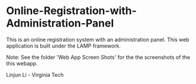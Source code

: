 # Online-Registration-with-Administration-Panel
This is an online registration system with an administration panel. This web application is built under the LAMP framework. 

Note:
See the folder 'Web App Screen Shots' for the the screenshots of the this webapp.

Linjun Li - 
Virginia Tech

